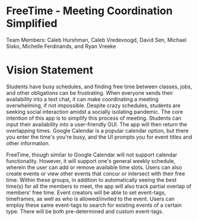 # FreeTime - Meeting Coordination Simplified

Team Members: Caleb Hurshman, Caleb Vredevoogd, David Sen,
Michael Sisko, Michelle Ferdinands, and Ryan Vreeke

# Vision Statement

Students have busy schedules, and finding free time between classes, jobs, and other obligations can be frustrating. When everyone sends their availability into a text chat, it can make coordinating a meeting overwhelming, if not impossible. Despite crazy schedules, students are seeking social interaction amidst a socially isolating pandemic. The core intention of this app is to simplify this process of meeting. Students can input their availability into a user-friendly GUI. The app will then return the overlapping times. Google Calendar is a popular calendar option, but there you enter the time's you're busy, and the UI prompts you for event titles and other information. 

FreeTime, though similar to Google Calendar will not support calendar functionality. However, it will support one's general weekly schedule, wherein the user can add or remove available time slots. Users can also create events or view other events that concur or intersect with their free time. Within these groups, in addition to automatically seeing the best time(s) for all the members to meet, the app will also track partial overlap of members' free time. Event creators will be able to set event-tags, timeframes, as well as who is allowed/invited to the event. Users can employ these same event-tags to search for existing events of a certain type. There will be both pre-determined and custom event-tags.
